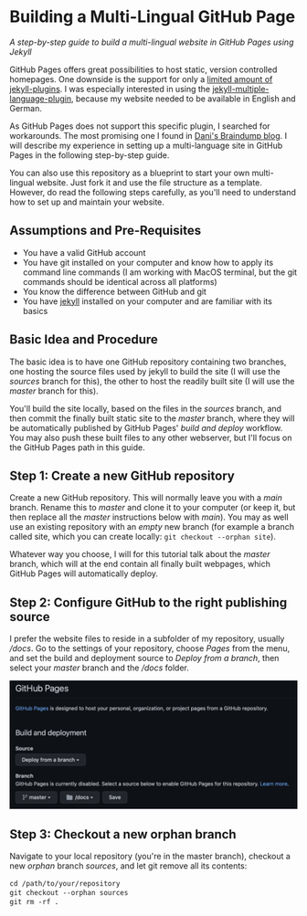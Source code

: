 # Building a Multi-Lingual GitHub Page

*A step-by-step guide to build a multi-lingual website in GitHub Pages using Jekyll*

GitHub Pages offers great possibilities to host static, version controlled homepages. One downside is the support for only a [limited amount of jekyll-plugins](https://pages.github.com/versions/). I was especially interested in using the [jekyll-multiple-language-plugin](https://github.com/kurtsson/jekyll-multiple-languages-plugin), because my website needed to be available in English and German.

As GitHub Pages does not support this specific plugin, I searched for workarounds. The most promising one I found in [Dani's Braindump blog](https://tiefenauer.github.io/blog/gh-pages-plugins/). I will describe my experience in setting up a multi-language site in GitHub Pages in the following step-by-step guide.

You can also use this repository as a blueprint to start your own multi-lingual website. Just fork it and use the file structure as a template. However, do read the following steps carefully, as you'll need to understand how to set up and maintain your website.

## Assumptions and Pre-Requisites

- You have a valid GitHub account
- You have git installed on your computer and know how to apply its command line commands (I am working with MacOS terminal, but the git commands should be identical across all platforms)
- You know the difference between GitHub and git
- You have [jekyll](https://jekyllrb.com) installed on your computer and are familiar with its basics

## Basic Idea and Procedure

The basic idea is to have one GitHub repository containing two branches, one hosting the source files used by jekyll to build the site (I will use the *sources* branch for this), the other to host the readily built site (I will use the *master* branch for this).

You'll build the site locally, based on the files in the *sources* branch, and then commit the finally built static site to the *master* branch, where they will be automatically published by GitHub Pages' *build and deploy* workflow. You may also push these built files to any other webserver, but I'll focus on the GitHub Pages path in this guide.

## Step 1: Create a new GitHub repository

Create a new GitHub repository. This will normally leave you with a *main* branch. Rename this to *master* and clone it to your computer (or keep it, but then replace all the *master* instructions below with *main*). You may as well use an existing repository with an *empty* new branch (for example a branch called site, which you can create locally: `git checkout --orphan site`).

Whatever way you choose, I will for this tutorial talk about the *master* branch, which will at the end contain all finally built webpages, which GitHub Pages will automatically deploy.

## Step 2: Configure GitHub to the right publishing source

I prefer the website files to reside in a subfolder of my repository, usually */docs*. Go to the settings of your repository, choose *Pages* from the menu, and set the build and deployment source to *Deploy from a branch*, then select your *master* branch and the */docs* folder.

![Configure your publishing source](/images/github_pages_config.png)

## Step 3: Checkout a new orphan branch

Navigate to your local repository (you're in the master branch), checkout a new *orphan* branch *sources*, and let git remove all its contents:

```
cd /path/to/your/repository
git checkout --orphan sources
git rm -rf .
```
